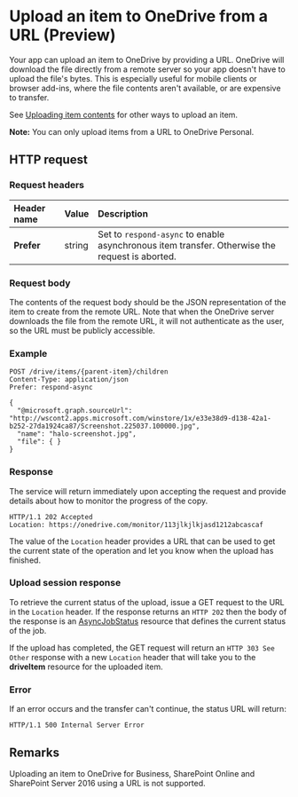 # Upload an item to OneDrive from a URL (Preview)

Your app can upload an item to OneDrive by providing a URL.
OneDrive will download the file directly from a remote server so your app doesn't have to upload the file's bytes.
This is especially useful for mobile clients or browser add-ins, where the file contents aren't available, or are expensive to transfer.

See [Uploading item contents](../concepts/upload.md) for other ways to upload an item.

**Note:** You can only upload items from a URL to OneDrive Personal.

## HTTP request

### Request headers

| Header name   | Value  | Description                                                                                    |
|:--------------|:-------|:-----------------------------------------------------------------------------------------------|
| **Prefer**    | string | Set to `respond-async` to enable asynchronous item transfer. Otherwise the request is aborted. |

### Request body
The contents of the request body should be the JSON representation of the item
to create from the remote URL. Note that when the OneDrive server downloads the file
from the remote URL, it will not authenticate as the user, so the URL must be
publicly accessible.

### Example

<!-- { "blockType": "request", "name": "upload-from-url", "scopes": "files.readwrite service.onedrive" } -->
```
POST /drive/items/{parent-item}/children
Content-Type: application/json
Prefer: respond-async

{
  "@microsoft.graph.sourceUrl": "http://wscont2.apps.microsoft.com/winstore/1x/e33e38d9-d138-42a1-b252-27da1924ca87/Screenshot.225037.100000.jpg",
  "name": "halo-screenshot.jpg",
  "file": { }
}
```

### Response

The service will return immediately upon accepting the request and provide
details about how to monitor the progress of the copy.

<!-- { "blockType": "response" } -->
```http
HTTP/1.1 202 Accepted
Location: https://onedrive.com/monitor/113jlkjlkjasd1212abcascaf
```

The value of the `Location` header provides a URL that can be used to get
the current state of the operation and let you know when the upload has finished.

### Upload session response
To retrieve the current status of the upload, issue a GET request to the URL
in the `Location` header. If the response returns an `HTTP 202` then the
body of the response is an [AsyncJobStatus](../resources/asyncJobStatus.md)
resource that defines the current status of the job.

If the upload has completed, the GET request will return an `HTTP 303 See Other`
response with a new `Location` header that will take you to the **driveItem** resource for
the uploaded item.


### Error
If an error occurs and the transfer can't continue, the status URL will return:

```http
HTTP/1.1 500 Internal Server Error
```

## Remarks

Uploading an item to OneDrive for Business, SharePoint Online and SharePoint Server 2016 using a URL is not supported.

[item-resource]: ../resources/driveitem.md

<!-- {
  "type": "#page.annotation",
  "description": "Upload a file to OneDrive from a URL",
  "keywords": "upload, upload from url",
  "section": "documentation"
} -->
